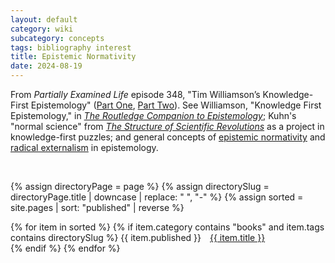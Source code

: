 ```yaml
---
layout: default
category: wiki
subcategory: concepts
tags: bibliography interest
title: Epistemic Normativity
date: 2024-08-19
---
```


<p>From <em>Partially Examined Life</em> episode 348, "Tim Williamson’s Knowledge-First Epistemology" (<a href="https://partiallyexaminedlife.com/2024/08/19/ep348-1-williamson-epistemology/" target="_blank" rel="noopener noreferrer">Part One</a>, <a href="https://partiallyexaminedlife.com/2024/08/26/ep348-2-williamson-epistemology/" target="_blank" rel="noopener noreferrer">Part Two</a>). See Williamson, "Knowledge First Epistemology," in <em><a href="/sven-bernecker-duncan-pritchard-the-routledge-companion-to-epistemology/" class="internal-link">The Routledge Companion to Epistemology</a></em>; Kuhn's "normal science" from <em><a href="/thomas-kuhn-the-structure-of-scientific-revolutions/" class="internal-link">The Structure of Scientific Revolutions</a></em> as a project in knowledge-first puzzles; and general concepts of <a href="https://en.wikipedia.org/wiki/Metaepistemology#Normativity_and_reasons_for_belief" target="_blank" rel="noopener noreferrer">epistemic normativity</a> and <a href="https://en.wikipedia.org/wiki/Internalism_and_externalism#Externalism" target="_blank" rel="noopener noreferrer">radical externalism</a> in epistemology.</p>

<br>

{% assign directoryPage = page %}
{% assign directorySlug = directoryPage.title | downcase | replace: " ", "-" %}
{% assign sorted = site.pages | sort: "published" | reverse %}

{% for item in sorted %}
  {% if item.category contains "books" and item.tags contains directorySlug %}
    {{ item.published }} <a href="{{ item.url }}">{{ item.title }}</a><br>
  {% endif %}
{% endfor %}
